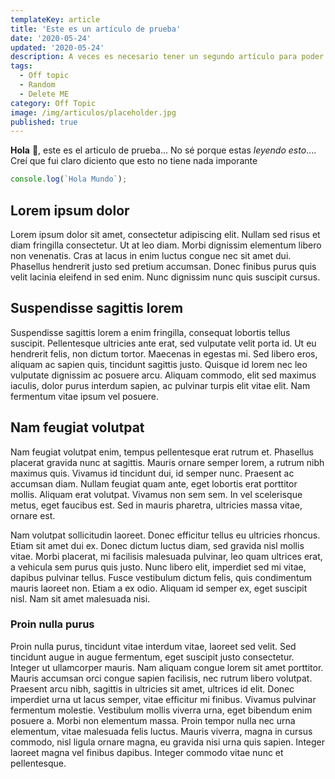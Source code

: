 ```yaml
---
templateKey: article
title: 'Este es un artículo de prueba'
date: '2020-05-24'
updated: '2020-05-24'
description: A veces es necesario tener un segundo artículo para poder probar tu diseño.
tags:
  - Off topic
  - Random
  - Delete ME
category: Off Topic
image: /img/articulos/placeholder.jpg
published: true
---
```


**Hola** 👋, este es el articulo de prueba... No sé porque estas _leyendo esto_.... Creí que fui claro diciento que esto no tiene nada imporante

```javascript
console.log(`Hola Mundo`);
```

## Lorem ipsum dolor

Lorem ipsum dolor sit amet, consectetur adipiscing elit. Nullam sed risus et diam fringilla consectetur. Ut at leo diam. Morbi dignissim elementum libero non venenatis. Cras at lacus in enim luctus congue nec sit amet dui. Phasellus hendrerit justo sed pretium accumsan. Donec finibus purus quis velit lacinia eleifend in sed enim. Nunc dignissim nunc quis suscipit cursus.

## Suspendisse sagittis lorem

Suspendisse sagittis lorem a enim fringilla, consequat lobortis tellus suscipit. Pellentesque ultricies ante erat, sed vulputate velit porta id. Ut eu hendrerit felis, non dictum tortor. Maecenas in egestas mi. Sed libero eros, aliquam ac sapien quis, tincidunt sagittis justo. Quisque id lorem nec leo vulputate dignissim ac posuere arcu. Aliquam commodo, elit sed maximus iaculis, dolor purus interdum sapien, ac pulvinar turpis elit vitae elit. Nam fermentum vitae ipsum vel posuere.

## Nam feugiat volutpat

Nam feugiat volutpat enim, tempus pellentesque erat rutrum et. Phasellus placerat gravida nunc at sagittis. Mauris ornare semper lorem, a rutrum nibh maximus quis. Vivamus id tincidunt dui, id semper nunc. Praesent ac accumsan diam. Nullam feugiat quam ante, eget lobortis erat porttitor mollis. Aliquam erat volutpat. Vivamus non sem sem. In vel scelerisque metus, eget faucibus est. Sed in mauris pharetra, ultricies massa vitae, ornare est.

Nam volutpat sollicitudin laoreet. Donec efficitur tellus eu ultricies rhoncus. Etiam sit amet dui ex. Donec dictum luctus diam, sed gravida nisl mollis vitae. Morbi placerat, mi facilisis malesuada pulvinar, leo quam ultrices erat, a vehicula sem purus quis justo. Nunc libero elit, imperdiet sed mi vitae, dapibus pulvinar tellus. Fusce vestibulum dictum felis, quis condimentum mauris laoreet non. Etiam a ex odio. Aliquam id semper ex, eget suscipit nisl. Nam sit amet malesuada nisi.

### Proin nulla purus

Proin nulla purus, tincidunt vitae interdum vitae, laoreet sed velit. Sed tincidunt augue in augue fermentum, eget suscipit justo consectetur. Integer ut ullamcorper mauris. Nam aliquam congue lorem sit amet porttitor. Mauris accumsan orci congue sapien facilisis, nec rutrum libero volutpat. Praesent arcu nibh, sagittis in ultricies sit amet, ultrices id elit. Donec imperdiet urna ut lacus semper, vitae efficitur mi finibus. Vivamus pulvinar fermentum molestie. Vestibulum mollis viverra urna, eget bibendum enim posuere a. Morbi non elementum massa. Proin tempor nulla nec urna elementum, vitae malesuada felis luctus. Mauris viverra, magna in cursus commodo, nisl ligula ornare magna, eu gravida nisi urna quis sapien. Integer laoreet magna vel finibus dapibus. Integer commodo vitae nunc et pellentesque.
